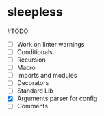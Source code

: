 # sleepless

#TODO:
- [ ] Work on linter warnings
- [ ] Conditionals
- [ ] Recursion
- [ ] Macro
- [ ] Imports and modules
- [ ] Decorators
- [ ] Standard Lib
- [x] Arguments parser for config
- [ ] Comments
